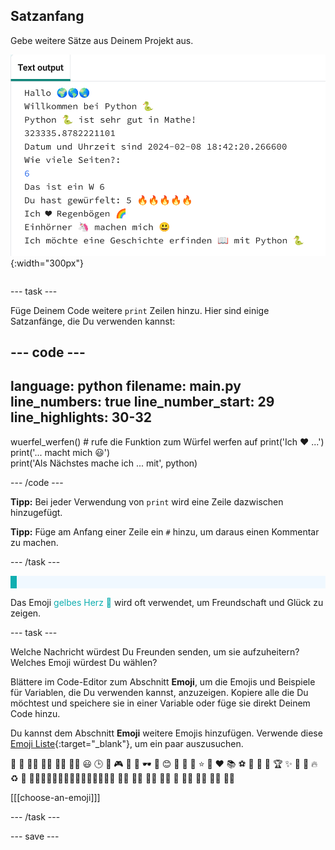 ## Satzanfang

<div style="display: flex; flex-wrap: wrap">
<div style="flex-basis: 200px; flex-grow: 1; margin-right: 15px;">
Gebe weitere Sätze aus Deinem Projekt aus.
</div>
<div>

![Einige neue Zeilen im Ausgabebereich des Code-Editors mit Emoji- und Textsätzen.](images/sentence_starter.png){:width="300px"} 

</div>
</div>

--- task ---

Füge Deinem Code weitere `print` Zeilen hinzu. Hier sind einige Satzanfänge, die Du verwenden kannst:

--- code ---
---
language: python
filename: main.py
line_numbers: true
line_number_start: 29
line_highlights: 30-32
---

wuerfel_werfen() # rufe die Funktion zum Würfel werfen auf
print('Ich ❤️ ...')   
print('... macht mich 😃')   
print('Als Nächstes mache ich ... mit', python)

--- /code ---

**Tipp:** Bei jeder Verwendung von `print` wird eine Zeile dazwischen hinzugefügt.


**Tipp:** Füge am Anfang einer Zeile ein `#` hinzu, um daraus einen Kommentar zu machen.

--- /task ---

<p style="border-left: solid; border-width:10px; border-color: #0faeb0; background-color: aliceblue; padding: 10px;">

Das Emoji <span style="color: #0faeb0">gelbes Herz 💛</span> wird oft verwendet, um Freundschaft und Glück zu zeigen.</p>

--- task ---

Welche Nachricht würdest Du Freunden senden, um sie aufzuheitern? Welches Emoji würdest Du wählen?

Blättere im Code-Editor zum Abschnitt **Emoji**, um die Emojis und Beispiele für Variablen, die Du verwenden kannst, anzuzeigen. Kopiere alle die Du möchtest und speichere sie in einer Variable oder füge sie direkt Deinem Code hinzu.

Du kannst dem Abschnitt **Emoji** weitere Emojis hinzufügen. Verwende diese [Emoji Liste](https://unicode.org/emoji/charts/full-emoji-list.html){:target="_blank"}, um ein paar auszusuchen.

🎊 🙌 🙌🏼 🙌🏽 🙌🏾 🙌🏿 😃 🕒 🎨 🎮 🔬 🎉 🕶️ 🎲 😊
🦄 🚀 💯 ⭐ 💛 ❤️ 📚 ⚽ 🏏 🏀 🥋 🏆 ✨ 🥺 🌈 🔥 ♻️ 🌳
👩‍🦽👩🏼‍🦽👩🏽‍🦽👩🏾‍🦽👩🏿‍🦽🧘 🧘🏼 🧘🏽 🧘🏾 🧘🏿 🙋 🙋🏼 🙋🏽 🙋🏾 🙋🏿

[[[choose-an-emoji]]]

--- /task ---

--- save ---
